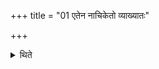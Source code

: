 +++
title = "01 एतेन नाचिकेतो व्याख्यातः"

+++

<details><summary>थिते</summary>

एतेन नाचिकेतो व्याख्यातः १
</details>
